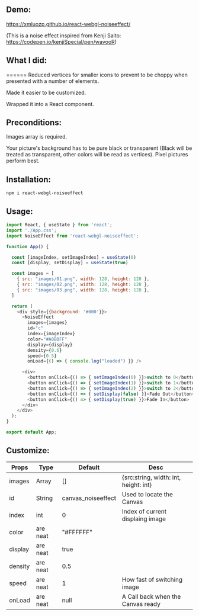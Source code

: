 ## Demo:

https://xmluozp.github.io/react-webgl-noiseeffect/

(This is a noise effect inspired from Kenji Saito: https://codepen.io/kenjiSpecial/pen/wavooR)

## What I did:
======
Reduced vertices for smaller icons to prevent to be choppy when presented with a number of elements.

Made it easier to be customized.

Wrapped it into a React component.

## Preconditions:

Images array is required.

Your picture's background has to be pure black or transparent (Black will be treated as transparent, other colors will be read as vertices). Pixel pictures perform best.

## Installation:

```
npm i react-webgl-noiseeffect
```

## Usage:

```javascript
import React, { useState } from 'react';
import './App.css';
import NoiseEffect from 'react-webgl-noiseeffect';

function App() {

  const [imageIndex, setImageIndex] = useState(0)
  const [display, setDisplay] = useState(true)

  const images = [
    { src: "images/01.png", width: 128, height: 128 },
    { src: "images/02.png", width: 128, height: 128 },
    { src: "images/03.png", width: 128, height: 128 },
  ]

  return (
    <div style={{background: '#000'}}>
      <NoiseEffect
        images={images}
        id="c"
        index={imageIndex}
        color="#A0B0FF"
        display={display}
        density={0.6}
        speed={0.5}
        onLoad={() => { console.log("loaded") }} />

      <div>
        <button onClick={() => { setImageIndex(0) }}>switch to 0</button>
        <button onClick={() => { setImageIndex(1) }}>switch to 1</button>
        <button onClick={() => { setImageIndex(2) }}>switch to 2</button>
        <button onClick={() => { setDisplay(false) }}>Fade Out</button>
        <button onClick={() => { setDisplay(true) }}>Fade In</button>
      </div>
    </div>
  );
}

export default App;

```

## Customize:

| Props         | Type          | Default             | Desc                                  |
| ------------- | ------------- | ------------------- | ------------------------------------- |
| images        | Array         |  []                 | {src:string, width: int, height: int} |
| id            | String        |  canvas_noiseeffect | Used to locate the Canvas             |
| index         | int           |  0                  | Index of current displaing image      |
| color         | are neat      |  "#FFFFFF"          |                                       |
| display       | are neat      |    true             |                                       |
| density       | are neat      |    0.5              |                                       |
| speed         | are neat      |    1                | How fast of switching image           |
| onLoad        | are neat      |    null             | A Call back when the Canvas ready     |


